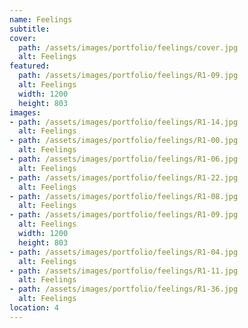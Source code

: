 ```yaml
---
name: Feelings
subtitle:
cover:
  path: /assets/images/portfolio/feelings/cover.jpg
  alt: Feelings
featured:
  path: /assets/images/portfolio/feelings/R1-09.jpg
  alt: Feelings
  width: 1200
  height: 803
images:
- path: /assets/images/portfolio/feelings/R1-14.jpg
  alt: Feelings
- path: /assets/images/portfolio/feelings/R1-00.jpg
  alt: Feelings
- path: /assets/images/portfolio/feelings/R1-06.jpg
  alt: Feelings
- path: /assets/images/portfolio/feelings/R1-22.jpg
  alt: Feelings
- path: /assets/images/portfolio/feelings/R1-08.jpg
  alt: Feelings
- path: /assets/images/portfolio/feelings/R1-09.jpg
  alt: Feelings
  width: 1200
  height: 803
- path: /assets/images/portfolio/feelings/R1-04.jpg
  alt: Feelings
- path: /assets/images/portfolio/feelings/R1-11.jpg
  alt: Feelings
- path: /assets/images/portfolio/feelings/R1-36.jpg
  alt: Feelings
location: 4
---
```

